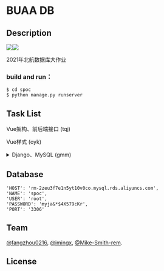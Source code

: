 # BUAA DB

## Description

[![](https://img.shields.io/badge/backend-Django-informational)](https://www.djangoproject.com/)[![](https://img.shields.io/badge/frontend-Vue.js-informational)](https://vuejs.org/)

2021年北航数据库大作业

### build and run：

```shell
$ cd spoc
$ python manage.py runserver
```

## Task List

Vue架构、前后端接口 (tqj)

Vue样式 (oyk)

<details>
<summary>Django、MySQL (gmm)</summary>

<br/>

- [x]  公用数据库
- [x]  转移models至pymysql

</br>
</details>

## Database

```
'HOST': 'rm-2zeu3f7e1n5yt10v0co.mysql.rds.aliyuncs.com',
'NAME': 'spoc',
'USER': 'root',
'PASSWORD': 'myja&*$4X579cKr',
'PORT': '3306'
```

## Team

[@fangzhou0216](https://github.com/fangzhou0216), [@imingx](https://github.com/imingx), [@Mike-Smith-rem](https://github.com/Mike-Smith-rem).

## License



